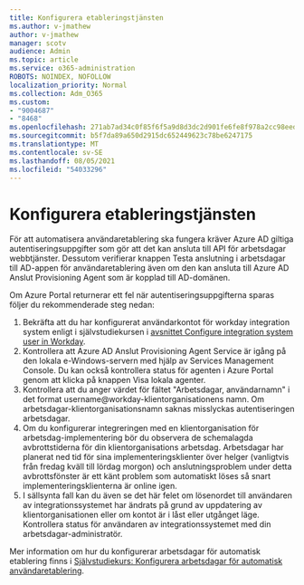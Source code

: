 ```yaml
---
title: Konfigurera etableringstjänsten
ms.author: v-jmathew
author: v-jmathew
manager: scotv
audience: Admin
ms.topic: article
ms.service: o365-administration
ROBOTS: NOINDEX, NOFOLLOW
localization_priority: Normal
ms.collection: Adm_O365
ms.custom:
- "9004687"
- "8468"
ms.openlocfilehash: 271ab7ad34c0f85f6f5a9d8d3dc2d901fe6fe8f978a2cc98eed986f594036f17
ms.sourcegitcommit: b5f7da89a650d2915dc652449623c78be6247175
ms.translationtype: MT
ms.contentlocale: sv-SE
ms.lasthandoff: 08/05/2021
ms.locfileid: "54033296"
---
```

# <a name="configuring-the-provision-service"></a>Konfigurera etableringstjänsten

För att automatisera användaretablering ska fungera kräver Azure AD giltiga autentiseringsuppgifter som gör att det kan ansluta till API för arbetsdagar webbtjänster. Dessutom verifierar knappen Testa anslutning i arbetsdagar till AD-appen för användaretablering även om den kan ansluta till Azure AD Anslut Provisioning Agent som är kopplad till AD-domänen.

Om Azure Portal returnerar ett fel när autentiseringsuppgifterna sparas följer du rekommenderade steg nedan:

1. Bekräfta att du har konfigurerat användarkontot för workday integration system enligt i självstudiekursen i [avsnittet Configure integration system user in Workday](https://docs.microsoft.com/azure/active-directory/saas-apps/workday-inbound-tutorial).
2. Kontrollera att Azure AD Anslut Provisioning Agent Service är igång på den lokala e-Windows-servern med hjälp av Services Management Console. Du kan också kontrollera status för agenten i Azure Portal genom att klicka på knappen Visa lokala agenter.
3. Kontrollera att du anger värdet för fältet "Arbetsdagar, användarnamn" i det format username@workday-klientorganisationens namn. Om arbetsdagar-klientorganisationsnamn saknas misslyckas autentiseringen arbetsdagar.
4. Om du konfigurerar integreringen med en klientorganisation för arbetsdag-implementering bör du observera de schemalagda avbrottstiderna för din klientorganisations arbetsdag. Arbetsdagar har planerat ned tid för sina implementeringsklienter över helger (vanligtvis från fredag kväll till lördag morgon) och anslutningsproblem under detta avbrottsfönster är ett känt problem som automatiskt löses så snart implementeringsklienterna är online igen.
5. I sällsynta fall kan du även se det här felet om lösenordet till användaren av integrationssystemet har ändrats på grund av uppdatering av klientorganisationen eller om kontot är i låst eller utgånget läge. Kontrollera status för användaren av integrationssystemet med din arbetsdagar-administratör.

Mer information om hur du konfigurerar arbetsdagar för automatisk etablering finns i [Självstudiekurs: Konfigurera arbetsdagar för automatisk användaretablering](https://docs.microsoft.com/azure/active-directory/saas-apps/workday-inbound-tutorial).
